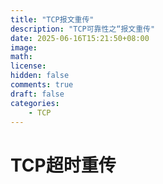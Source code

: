 ```yaml
---
title: "TCP报文重传"
description: "TCP可靠性之“报文重传"
date: 2025-06-16T15:21:50+08:00
image: 
math: 
license: 
hidden: false
comments: true
draft: false
categories:
    - TCP
---
```



# TCP超时重传

